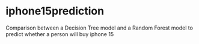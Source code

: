 # iphone15prediction

Comparison between a Decision Tree model and a Random Forest model to predict whether a person will buy  iphone 15
